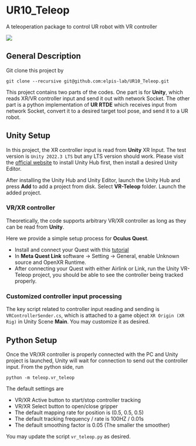 # UR10_Teleop
A teleoperation package to control UR robot with VR controller

![](demo/demo.gif)

## General Description
Git clone this project by

```
git clone --recursive git@github.com:elpis-lab/UR10_Teleop.git
```

This project contains two parts of the codes. One part is for **Unity**, which reads XR/VR controller input and send it out with network Socket. The other part is a python implementation of **UR RTDE** which receives input from network Socket, convert it to a desired target tool pose, and send it to a UR robot.

## Unity Setup
In this project, the XR controller input is read from **Unity** XR Input. The test version is `Unity 2022.3 LTS` but any LTS version should work. Please visit the [official website](https://unity.com/download) to install Unity Hub first, then install a desired Unity Editor.

After installing the Unity Hub and Unity Editor, launch the Unity Hub and press **Add** to add a project from disk. Select **VR-Teleop** folder. Launch the added project.

### VR/XR controller
Theoretically, the code supports arbitrary VR/XR controller as long as they can be read from **Unity**.

Here we provide a simple setup process for **Oculus Quest**.
- Install and connect your Quest with this [tutorial](https://www.meta.com/help/quest/articles/headsets-and-accessories/oculus-link/connect-with-air-link/?srsltid=AfmBOooLBBdxm9uSImv71uAjxEQmfkK0FDfAsZQam951VS9kSAV7cA-q)
- In **Meta Quest Link** software -> Setting -> General, enable Unknown source and OpenXR Runtime.
- After connecting your Quest with either Airlink or Link, run the Unity VR-Teleop project, you should be able to see the controller being tracked properly.

### Customized controller input processing
The key script related to controller input reading and sending is `VRControllerSender.cs`, which is attached to a game object `XR Origin (XR Rig)` in Unity Scene **Main**. You may customize it as desired.

## Python Setup
Once the VR/XR controller is properly connected with the PC and Unity project is launched, Unity will wait for connection to send out the controller input. From the python side, run

```
python -m teleop.vr_teleop
```

The default settings are

- VR/XR Active button to start/stop controller tracking
- VR/XR Select button to open/close gripper
- The default mapping rate for position is (0.5, 0.5, 0.5)
- The default tracking frequency / rate is 100HZ / 0.01s
- The default smoothing factor is 0.05 (The smaller the smoother)

You may update the script `vr_teleop.py` as desired.
